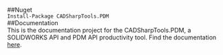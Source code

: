 ##Nuget  
``` Install-Package CADSharpTools.PDM ```  
##Documentation  
This is the documentation project for the CADSharpTools.PDM, a SOLIDWORKS API and PDM API productivity tool. 
Find the documentation [here](https://jliliamen.github.io/CADSharpToolsPDMDocs/html/d594e155-da23-4f32-85ec-b90466286d00.htm).
